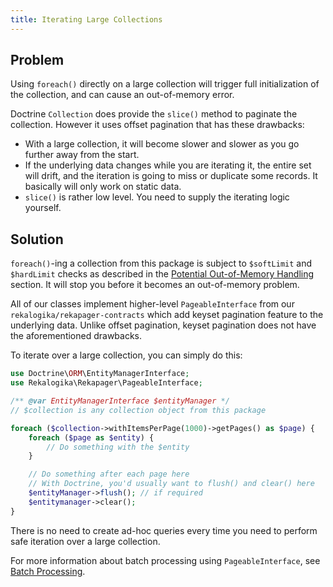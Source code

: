 ```yaml
---
title: Iterating Large Collections
---
```


## Problem

Using `foreach()` directly on a large collection will trigger full
initialization of the collection, and can cause an out-of-memory error.

Doctrine `Collection` does provide the `slice()` method to paginate the
collection. However it uses offset pagination that has these drawbacks:

* With a large collection, it will become slower and slower as you go further
  away from the start.
* If the underlying data changes while you are iterating it, the entire set will
  drift, and the iteration is going to miss or duplicate some records. It
  basically will only work on static data.
* `slice()` is rather low level. You need to supply the iterating logic
  yourself.

## Solution

`foreach()`-ing a collection from this package is subject to `$softLimit` and
`$hardLimit` checks as described in the [Potential Out-of-Memory
Handling](01-oom.md) section. It will stop you before it becomes an
out-of-memory problem.

All of our classes implement higher-level `PageableInterface` from our
`rekalogika/rekapager-contracts` which add keyset pagination feature to the
underlying data. Unlike offset pagination, keyset pagination does not have the
aforementioned drawbacks.

To iterate over a large collection, you can simply do this:

```php
use Doctrine\ORM\EntityManagerInterface;
use Rekalogika\Rekapager\PageableInterface;

/** @var EntityManagerInterface $entityManager */
// $collection is any collection object from this package

foreach ($collection->withItemsPerPage(1000)->getPages() as $page) {
    foreach ($page as $entity) {
        // Do something with the $entity
    }

    // Do something after each page here
    // With Doctrine, you'd usually want to flush() and clear() here
    $entityManager->flush(); // if required
    $entitymanager->clear();
}
```

There is no need to create ad-hoc queries every time you need to perform safe
iteration over a large collection.

For more information about batch processing using `PageableInterface`, see
[Batch Processing](../../rekapager/04-batch-processing/01-pageable.md).